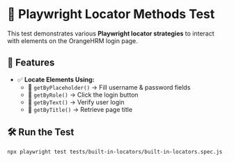 # 🚀 Playwright Locator Methods Test

This test demonstrates various **Playwright locator strategies** to interact with elements on the OrangeHRM login page.

## 📌 Features

- ✅ **Locate Elements Using:**
  - 🔹 `getByPlaceholder()` → Fill username & password fields
  - 🔹 `getByRole()` → Click the login button
  - 🔹 `getByText()` → Verify user login
  - 🔹 `getByTitle()` → Retrieve page title

## 🛠 Run the Test

```sh
npx playwright test tests/built-in-locators/built-in-locators.spec.js --project chromium --headed
```
